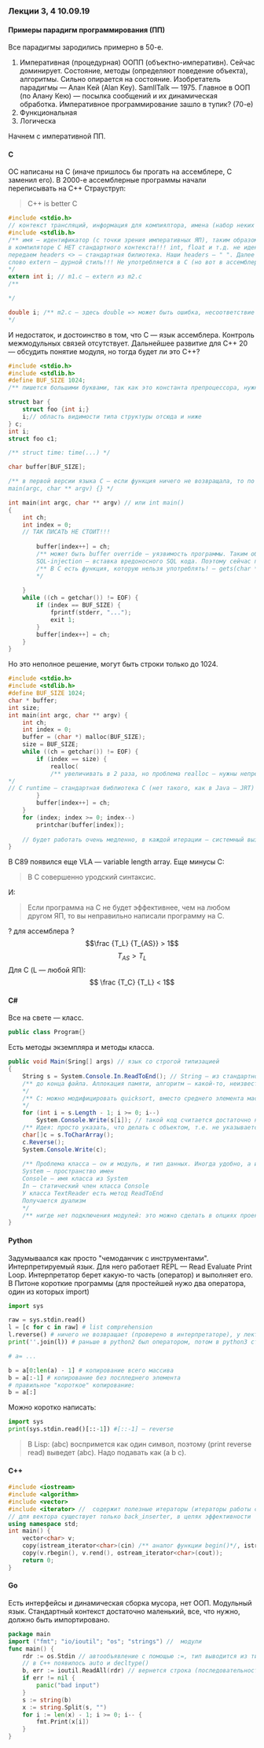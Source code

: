 ### Лекции 3, 4 10.09.19
#### Примеры парадигм программирования (ПП)
Все парадигмы зародились примерно в 50-е.

1. Императивная (процедурная) 
ООПП (объектно-императивн).
 Сейчас доминирует.
 Состояние, методы (определяют поведение объекта), алгоритмы. Сильно опирается на состояние.
 Изобретатель парадигмы — Алан Кей (Alan Key). SamllTalk — 1975. Главное в ООП (по Алану Кею) — посылка сообщений и их динамическая обработка. 
 Императивное программирование зашло в тупик? (70-е)
2. Функциональная
3. Логическа

Начнем с императивной ПП.

#### C
ОС написаны на С (иначе пришлось бы прогать на ассемблере, С заменил его). 
В 2000-е ассемблерные программы начали переписывать на С++ 
Страуструп: 
> C++ is better C

```C
#include <stdio.h> 
// контекст трансляций, информация для компиялтора, имена (набор неких имен, неопределенных в программе, но используемых)
#include <stdlib.h> 
/** имя — идентификатор (с точки зрения императивных ЯП), таким образом здесь — набор стандартных идентификаторов (integer, printf...), так в Pascal
в компиляторе C НЕТ стандартного контекста!!! int, float и т.д. не идентификаторы, а ключевые слова. Так же во многих современныз ЯП.
передаем headers <> — стандартная билиотека. Наши headers — " ". Далее — обработка препроцессором. Явное импортирование контекста.
слово extern — дурной стиль!!! Не употребляется в С (но вот в ассемблере можно), Эвы не понимаете С, если используете", внешнему имени должно тогда соответствовать корректное объявление (но должно быть определение)
*/
extern int i; // m1.c — extern из m2.c
/**

*/

double i; /** m2.c — здесь double => может быть ошибка, несоответствие размеров. Даже если соответствуют, то тоже плохо. Нет контроля за межмодульными связями. Определение и объявление могут не соответствовать. Таким образом, весь интерфейс ДОЛЖЕН БЫТЬ в m1.h!!!
*/
```

И недостаток, и достоинство в том, что С — язык ассемблера. Контроль межмодульных связей отсутствует. Дальнейшее развитие для С++ 20 — обсудить понятие модуля, но тогда будет ли это С++?

```C
#include <stdio.h>
#include <stdlib.h>
#define BUF_SIZE 1024; 
/** пишется большими буквами, так как это константа препроцессора, нужно это выделить (препроцессорные имена — не совсем имена в общем понимании, вместо BUF_SIZE будет подставлено 1024, переменная не может быть объявлена еще) Имена переменных, тэги структур и препроцессорные имена — все виды имен в С. Тэги структур: область видимости как для переменных препроцессора */

struct bar {
	struct foo {int i;} 
	i;// область видимости типа структуры отсюда и ниже
} c;
int i;
struct foo c1;

/** struct time: time(...) */

char buffer[BUF_SIZE];

/** в первой версии языка С — если функция ничего не возвращала, то по умолчанию она возвращала int:
main(argc, char ** argv) {} */

int main(int argc, char ** argv) // или int main()
{
	int ch;
	int index = 0;
	// ТАК ПИСАТЬ НЕ СТОИТ!!!
	
		buffer[index++] = ch; 
		/** может быть buffer override — уязвимость программы. Таким образом хакеры, зная код, могут перетирать память за буфером и вставлять свой вредоносный код. 
		SQL-injection — вставка вредоносного SQL кода. Поэтому сейчас производится предварительная интерпретация SQL запроса, строится дерево, и только потом производится 		  вставка. */
		/** В С есть функция, которую нельзя употреблять! — gets(char *buf), нет никакого предохранения. Есть функции с '_s' — значит, что они безопасны. Используйте fgets(...), gets_s(...)
		*/
		
	}
	while ((ch = getchar()) != EOF) {
		if (index == BUF_SIZE) {
			fprintf(stderr, "...");
			exit 1;
		}
		buffer[index++] = ch;
	}
}
```
Но это неполное решение, могут быть строки только до 1024.
```C
#include <stdio.h>
#include <stdlib.h>
#define BUF_SIZE 1024; 
char * buffer;
int size;
int main(int argc, char ** argv) {
	int ch;
	int index = 0;
	buffer = (char *) malloc(BUF_SIZE);
	size = BUF_SIZE;
	while ((ch = getchar()) != EOF) {
		if (index == size) {
			realloc( 
			/** увеличивать в 2 раза, но проблема realloc — нужны непрерывные куски памяти, поэтому нужна проверка. Не надо выделять size+1, иначе будет фрагментация памяти. В других ЯП есть сборщики мусора: работа с памятью прекращается, находится то, что не нужно (может выполнятся в фоновом режиме, параллельно) и начинается дефрагментация. Указатели замораживаются (но можно явно указать, чтобы не замораживались, как например в С#).
*/
// С runtime — стандартная библиотека С (нет такого, как в Java — JRT)
		}
		buffer[index++] = ch;
	}
	for (index; index >= 0; index--) 
		printchar(buffer[index]); 
		
	// будет работать очень медленно, в каждой итерации — системный вызов, а это прерывание, замедляет программу.
}
```
В С89 появился еще VLA — variable length array.
Еще минусы С:

> В С совершенно уродский синтаксис.

И:
> Если программа на С не будет эффективнее, чем на любом другом ЯП, то вы неправильно написали программу на С.

? для ассемблера ?
$$\frac {T_L}  {T_{AS}} > 1$$
$$T_{AS} > T_L$$
Для С (L — любой ЯП):
$$ \frac {T_C} {T_L} < 1$$

#### C\#
Все на свете — класс.
```C#
public class Program{}
```
Есть методы экземпляра и методы класса.
```C#
public void Main(Sring[] args) // язык со строгой типизацией
{
	String s = System.Console.In.ReadToEnd(); // String — из стандартного контекста, string — ключевое слово
	/** до конца файла. Аллокация памяти, алгоритм — какой-то, неизвестно, как именно, универсальный алгоритм может быть неэффективен в частных случаях
	*/
	/** С: можно модифицировать quicksort, вместо среднего элемента массива — медиана трех (в среднем будет хуже, но для некоторых частных случаев, когда надо перебросить часть массива полностью, более оптимален)
	*/
	for (int i = s.Length - 1; i >= 0; i--) 
		System.Console.Write(s[i]); // такой код считается достаточно низкоуровневым
	/** Идея: просто указать, что делать с объектом, т.е. не указывается цикл, а указывается последовательность, в каком порядке и что с ней делать. Но метода s.Reverse для строк нет, нашлось только в PHP. Но reverse есть для массива! (не зависит от семантики, игнорируется способ записи символов e' и прочих). Строка в С#  — immutable, а массив — mutable. Должна быть функция преобразования строки в массив*/
	char[]c = s.ToCharArray();
	c.Reverse();
	System.Console.Write(c);
	
	/** Проблема класса — он и модуль, и тип данных. Иногда удобно, а иногда и нет.
	System — пространство имен
	Console — имя класса из System
	In — статический член класса Console
	У класса TextReader есть метод ReadToEnd
	Получается дуализм
	*/
	/** нигде нет подключения модулей: это можно сделать в опциях проекта*/
}
```


#### Python

Задумываался как просто "чемоданчик с инструментами".
Интерпретируемый язык.
Для него работает REPL — Read Evaluate Print Loop.
Интерпретатор берет какую-то часть (оператор) и выполняет его.
В Питоне короткие программы (для простейшей нужо два оператора, один из которых import)
```python
import sys

raw = sys.stdin.read()
l = [c for c in raw] # list comprehension
l.reverse() # ничего не возвращает (проверено в интерпретаторе), у лектора l.reverse сразу было в join
print(''.join(l)) # раньше в python2 был оператором, потом в python3 стал функцией
```

```python
# a= ...

b = a[0:len(a) - 1] # копирование всего массива
b = a[:-1] # копирование без послледнего элемента
# правильное "короткое" копирование:
b = a[:]

```

Можно коротко написать:
```python
import sys
print(sys.stdin.read()[::-1]) #[::-1] — reverse
```

> В Lisp: (abc) воспримется как один символ, поэтому (print reverse read) выведет (abc). Надо подавать как (a b c).

#### C++

```C++
#include <iostream>
#include <algorithm>
#include <vector>
#include <iterator> //  содержит полезные итераторы (итераторы работы с вводом-выводом и класс inserter: для вставки в начало/конец нужной структуры)
// для вектора существует только back_inserter, в целях эффективности
using namespace std;
int main() {
	vector<char> v;
	copy(istream_iterator<char>(cin) /** аналог функции begin()*/, istream_iterator<char>(), back_iterator(v));
	copy(v.rbegin(), v.rend(), ostream_iterator<char>(cout));
	return 0;
}
```


#### Go
Есть интерфейсы и динамическая сборка мусора, нет ООП. Модульный язык. Стандартный контекст достаточно маленький, все, что нужно, должно быть импортировано.
```Go
package main
import ("fmt"; "io/ioutil"; "os"; "strings") //  модули
func main() {
	rdr := os.Stdin // автообъявление с помощью :=, тип выводится из типа правой части
	// в С++ появилось auto и decltype()
	b, err := ioutil.ReadAll(rdr) // вернется строка (последовательность байтов) и признак ошибки, если есть
	if err != nil {
		panic("bad input")
	}
	s := string(b)
	x := string.Split(s, "")
	for i := len(x) - 1; i >= 0; i-- {
		fmt.Print(x[i])	
	}	
}
```